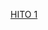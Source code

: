 <a href="https://www.canva.com/design/DAGFI188feg/36rjD0iOS-XIr7kmEW4Wnw/edit?utm_content=DAGFI188feg&utm_campaign=designshare&utm_medium=link2&utm_source=sharebutton">HITO 1</a>
